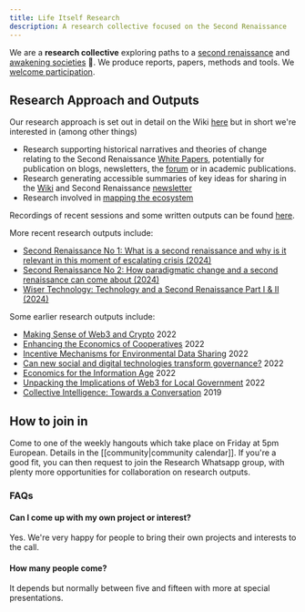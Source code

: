 ```yaml
---
title: Life Itself Research
description: A research collective focused on the Second Renaissance
---
```


We are a **research collective** exploring paths to a [second renaissance](https://secondrenaissance.net/) and [awakening societies](/awakening-society) 🌻. We produce reports, papers, methods and tools. We [welcome participation](#how-to-join-in).

## Research Approach and Outputs

Our research approach is set out in detail on the Wiki [here](https://wiki.secondrenaissance.net/wiki/Second_Renaissance_Research_approach) but in short we're interested in (among other things)

- Research supporting historical narratives and theories of change relating to the Second Renaissance [White Papers](https://secondrenaissance.net/paper), potentially for publication on blogs, newsletters, the [forum](https://forum.secondrenaissance.net/) or in academic publications.
- Research generating accessible summaries of key ideas for sharing in the [Wiki](https://wiki.secondrenaissance.net/wiki/Second_Renaissance_wiki) and Second Renaissance [newsletter](https://news.secondrenaissance.net/)
- Research involved in [mapping the ecosystem](https://secondrenaissance.net/ecosystem)

Recordings of recent sessions and some written outputs can be found [here](https://news.lifeitself.org/s/research).

More recent research outputs include:

- [Second Renaissance No 1: What is a second renaissance and why is it relevant in this moment of escalating crisis (2024)](https://secondrenaissance.net/paper)
- [Second Renaissance No 2: How paradigmatic change and a second renaissance can come about (2024)](https://secondrenaissance.net/paper)
- [Wiser Technology: Technology and a Second Renaissance Part I & II (2024)](https://news.secondrenaissance.net/p/wiser-technology-technology-and-a)

Some earlier research outputs include:

- [Making Sense of Web3 and Crypto](https://web3.lifeitself.org/)  2022
- [Enhancing the Economics of Cooperatives](https://lifeitself.org/labs)  2022
- [Incentive Mechanisms for Environmental Data Sharing](https://lifeitself.org/labs) 2022
- [Can new social and digital technologies transform governance?](https://lifeitself.org/labs)  2022
- [Economics for the Information Age](https://lifeitself.org/labs)  2022
- [Unpacking the Implications of Web3 for Local Government](https://lifeitself.org/labs) 2022
- [Collective Intelligence: Towards a Conversation](https://lifeitself.org/blog/2020/08/28/collective-intelligence) 2019


## How to join in

Come to one of the weekly hangouts which take place on Friday at 5pm European. Details in the [[community|community calendar]]. If you're a good fit, you can then request to join the Research Whatsapp group, with plenty more opportunities for collaboration on research outputs.

### FAQs

#### Can I come up with my own project or interest?

Yes. We're very happy for people to bring their own projects and interests to the call.

#### How many people come?

It depends but normally between five and fifteen with more at special presentations.

